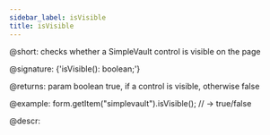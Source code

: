 ```yaml
---
sidebar_label: isVisible
title: isVisible
---          
```


@short: checks whether a SimpleVault control is visible on the page

@signature: {'isVisible(): boolean;'}

@returns:
param   boolean     true, if a control is visible, otherwise false


@example:
form.getItem("simplevault").isVisible(); 
// -> true/false


@descr:


